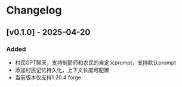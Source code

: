 # Changelog

## [v0.1.0] - 2025-04-20
### Added
- 村民GPT聊天，支持制箭师和农民的自定义prompt，支持默认prompt
- 添加村民记忆持久化，上下文长度可配置
- 当前版本仅支持1.20.4 forge
